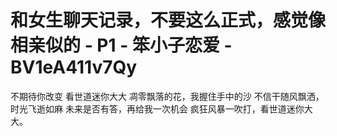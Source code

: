 # 和女生聊天记录，不要这么正式，感觉像相亲似的 - P1 - 笨小子恋爱 - BV1eA411v7Qy

不期待你改变 看世道迷你大大 凋零飘落的花，我握住手中的沙 不信干随风飘洒，时光飞逝如麻 未来是否有答，再给我一次机会 疯狂风暴一吹打，看世道迷你大大。

